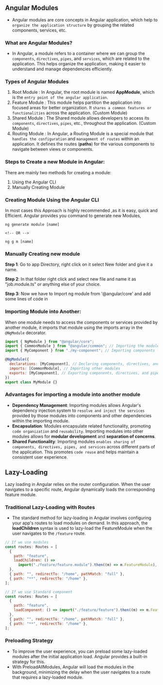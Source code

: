 ## Angular Modules

- Angular modules are core concepts in Angular application, which help to `organize the application structure` by grouping the related components, services, etc.

### What are Angular Modules?

- In Angular, a module refers to a container where we can group the `components`, `directives`, `pipes`, and `services`, which are related to the application. This helps organize the application, making it easier to understand and manage dependencies efficiently.

### Types of Angular Modules

1. Root Module : In Angular, the root module is named **AppModule**, which is the `entry point of the angular application`.
2. Feature Module : This module helps partition the application into focused areas for better organization. It `shares a common features or functionalities` across the application. (Custom Module)
3. Shared Module : The Shared module allows developers to access its `components`, `directives`, `pipes`, etc., throughout the application. (Custom Module)
4. Routing Module : In Angular, a Routing Module is a special module that `handles the configuration` and `management of routes` within an application. It defines the routes (**paths**) for the various components to navigate between views or components.

### Steps to Create a new Module in Angular:

There are mainly two methods for creating a module:

1. Using the Angular CLI
2. Manually Creating Module

### Creating Module Using the Angular CLI

In most cases this Approach is highly recommended ,as it is easy, quick and Efficient. Angular provides you command to generate new Modules,

```
ng generate module [name]

<!-- OR -->

ng g m [name]
```

### Manually Creating new module

**Step 1**: Go to app Directory, right click on it select New folder and give it a name.

**Step 2**: In that folder right click and select new file and name it as "job.module.ts" or anything else of your choice.

**Step 3**: Now we have to Import ng module from '@angular/core' and add some lines of code in

### Importing Module into Another:

When one module needs to access the components or services provided by another module, it imports that module using the imports array in the `@NgModule` decorator.

```js
import { NgModule } from "@angular/core";
import { CommonModule } from "@angular/common"; // Importing the module to be used
import { MyComponent } from "./my-component"; // Importing components from the module

@NgModule({
  declarations: [MyComponent], // Declaring components, directives, and pipes
  imports: [CommonModule], // Importing other modules
  exports: [MyComponent], // Exporting components, directives, and pipes
})
export class MyModule {}
```

### Advantages for importing a module into another module

- **Dependency Management**: Importing modules allows Angular's dependency injection system to `resolve and inject the services` provided by those modules into components and other dependencies within the importing module.
- **Encapsulation**: Modules encapsulate related functionality, promoting `code organization` and `reusability`. Importing modules into other modules allows for **modular development** and **separation of concerns**.
- **Shared Functionality**: Importing modules `enables sharing of components, directives, pipes, and services` across different parts of the application. This promotes `code reuse` and helps maintain a consistent user experience.

## Lazy-Loading

Lazy loading in Angular relies on the router configuration. When the user navigates to a specific route, Angular dynamically loads the corresponding feature module.

### Traditional Lazy-Loading with Routes

- The standard method for lazy-loading in Angular involves configuring your app's routes to load modules on demand. In this approach, the **loadChildren** syntax is used to lazy-load the FeatureModule when the user navigates to the `/feature` route.

```js
// If we use modules
const routes: Routes = [
  {
    path: "feature",
    loadChildren: () =>
      import("./feature/feature.module").then((m) => m.FeatureModule),
  },
  { path: "", redirectTo: "/home", pathMatch: "full" },
  { path: "**", redirectTo: "/home" },
];

// If we use Standard component
const routes: Routes = [
  {
    path: "feature",
    loadComponent: () => import("./feature/feature").then((m) => m.FeatureComp),
  },
  { path: "", redirectTo: "/home", pathMatch: "full" },
  { path: "**", redirectTo: "/home" },
];
```

### Preloading Strategy

- To improve the user experience, you can preload some lazy-loaded modules after the initial application load. Angular provides a built-in strategy for this.
- With PreloadAllModules, Angular will load the modules in the background, minimizing the delay when the user navigates to a route that requires a lazy-loaded module.